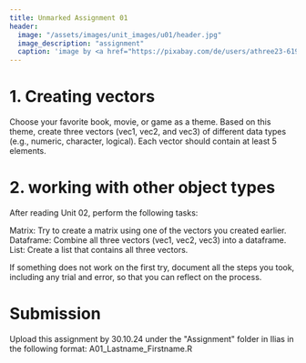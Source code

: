 ```yaml
---
title: Unmarked Assignment 01
header:
  image: "/assets/images/unit_images/u01/header.jpg"
  image_description: "assignment"
  caption: 'image by <a href="https://pixabay.com/de/users/athree23-6195572/?utm_source=link-attribution&utm_medium=referral&utm_campaign=image&utm_content=4855963">Adrian</a> on <a href="https://pixabay.com/de//?utm_source=link-attribution&utm_medium=referral&utm_campaign=image&utm_content=4855963">Pixabay</a>'
---
```

<!--more-->

# 1. Creating vectors
Choose your favorite book, movie, or game as a theme. Based on this theme, create three vectors (vec1, vec2, and vec3) of different data types (e.g., numeric, character, logical). Each vector should contain at least 5 elements.

# 2. working with other object types
After reading Unit 02, perform the following tasks:

Matrix: Try to create a matrix using one of the vectors you created earlier.
Dataframe: Combine all three vectors (vec1, vec2, vec3) into a dataframe.
List: Create a list that contains all three vectors.

If something does not work on the first try, document all the steps you took, including any trial and error, so that you can reflect on the process.

# Submission
Upload this assignment by 30.10.24 under the "Assignment" folder in Ilias in the following format:
A01_Lastname_Firstname.R



